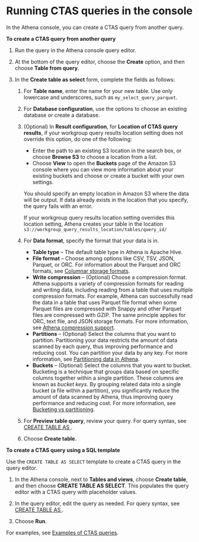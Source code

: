 # Running CTAS queries in the console<a name="ctas-console"></a>

In the Athena console, you can create a CTAS query from another query\.<a name="ctas-create-from-query"></a>

**To create a CTAS query from another query**

1. Run the query in the Athena console query editor\.

1. At the bottom of the query editor, choose the **Create** option, and then choose **Table from query**\.

1. In the **Create table as select** form, complete the fields as follows:

   1. For **Table name**, enter the name for your new table\. Use only lowercase and underscores, such as `my_select_query_parquet`\.

   1. For **Database configuration**, use the options to choose an existing database or create a database\.

   1. \(Optional\) In **Result configuration**, for **Location of CTAS query results**, if your workgroup query results location setting does not override this option, do one of the following:
      + Enter the path to an existing S3 location in the search box, or choose **Browse S3** to choose a location from a list\.
      + Choose **View** to open the **Buckets** page of the Amazon S3 console where you can view more information about your existing buckets and choose or create a bucket with your own settings\.

      You should specify an empty location in Amazon S3 where the data will be output\. If data already exists in the location that you specify, the query fails with an error\. 

      If your workgroup query results location setting overrides this location setting, Athena creates your table in the location `s3://workgroup_query_results_location/tables/query_id/`

   1. For **Data format**, specify the format that your data is in\.
      + **Table type** – The default table type in Athena is Apache Hive\. 
      + **File format** – Choose among options like CSV, TSV, JSON, Parquet, or ORC\. For information about the Parquet and ORC formats, see [Columnar storage formats](columnar-storage.md)\.
      + **Write compression** – \(Optional\) Choose a compression format\. Athena supports a variety of compression formats for reading and writing data, including reading from a table that uses multiple compression formats\. For example, Athena can successfully read the data in a table that uses Parquet file format when some Parquet files are compressed with Snappy and other Parquet files are compressed with GZIP\. The same principle applies for ORC, text file, and JSON storage formats\. For more information, see [Athena compression support](compression-formats.md)\.
      + **Partitions** – \(Optional\) Select the columns that you want to partition\. Partitioning your data restricts the amount of data scanned by each query, thus improving performance and reducing cost\. You can partition your data by any key\. For more information, see [Partitioning data in Athena](partitions.md)\.
      + **Buckets** – \(Optional\) Select the columns that you want to bucket\. Bucketing is a technique that groups data based on specific columns together within a single partition\. These columns are known as *bucket keys*\. By grouping related data into a single bucket \(a file within a partition\), you significantly reduce the amount of data scanned by Athena, thus improving query performance and reducing cost\. For more information, see [Bucketing vs partitioning](ctas-bucketing-vs-partitioning.md)\.

   1. For **Preview table query**, review your query\. For query syntax, see [ CREATE TABLE AS ](create-table-as.md)\.

   1. Choose **Create table**\.<a name="ctas-create-new"></a>

**To create a CTAS query using a SQL template**

Use the `CREATE TABLE AS SELECT` template to create a CTAS query in the query editor\.

1. In the Athena console, next to **Tables and views**, choose **Create table**, and then choose **CREATE TABLE AS SELECT**\. This populates the query editor with a CTAS query with placeholder values\.

1. In the query editor, edit the query as needed\. For query syntax, see [ CREATE TABLE AS ](create-table-as.md)\.

1. Choose **Run**\.

For examples, see [Examples of CTAS queries](ctas-examples.md)\.

